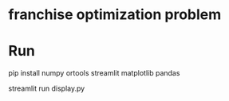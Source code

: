 # franchise optimization problem

# Run

pip install numpy ortools streamlit matplotlib pandas

streamlit run display.py
